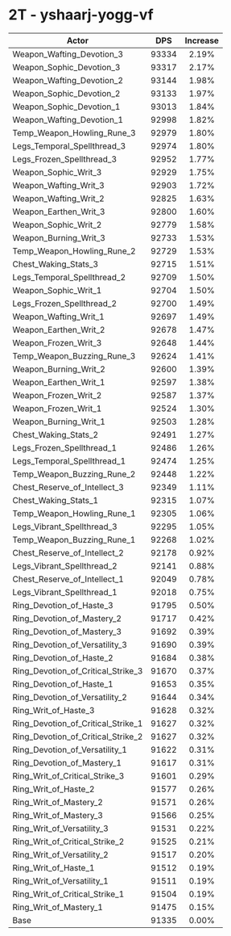 # 2T - yshaarj-yogg-vf
| Actor | DPS | Increase |
|---|:---:|:---:|
|Weapon_Wafting_Devotion_3|93334|2.19%|
|Weapon_Sophic_Devotion_3|93317|2.17%|
|Weapon_Wafting_Devotion_2|93144|1.98%|
|Weapon_Sophic_Devotion_2|93133|1.97%|
|Weapon_Sophic_Devotion_1|93013|1.84%|
|Weapon_Wafting_Devotion_1|92998|1.82%|
|Temp_Weapon_Howling_Rune_3|92979|1.80%|
|Legs_Temporal_Spellthread_3|92974|1.80%|
|Legs_Frozen_Spellthread_3|92952|1.77%|
|Weapon_Sophic_Writ_3|92929|1.75%|
|Weapon_Wafting_Writ_3|92903|1.72%|
|Weapon_Wafting_Writ_2|92825|1.63%|
|Weapon_Earthen_Writ_3|92800|1.60%|
|Weapon_Sophic_Writ_2|92779|1.58%|
|Weapon_Burning_Writ_3|92733|1.53%|
|Temp_Weapon_Howling_Rune_2|92729|1.53%|
|Chest_Waking_Stats_3|92715|1.51%|
|Legs_Temporal_Spellthread_2|92709|1.50%|
|Weapon_Sophic_Writ_1|92704|1.50%|
|Legs_Frozen_Spellthread_2|92700|1.49%|
|Weapon_Wafting_Writ_1|92697|1.49%|
|Weapon_Earthen_Writ_2|92678|1.47%|
|Weapon_Frozen_Writ_3|92648|1.44%|
|Temp_Weapon_Buzzing_Rune_3|92624|1.41%|
|Weapon_Burning_Writ_2|92600|1.39%|
|Weapon_Earthen_Writ_1|92597|1.38%|
|Weapon_Frozen_Writ_2|92587|1.37%|
|Weapon_Frozen_Writ_1|92524|1.30%|
|Weapon_Burning_Writ_1|92503|1.28%|
|Chest_Waking_Stats_2|92491|1.27%|
|Legs_Frozen_Spellthread_1|92486|1.26%|
|Legs_Temporal_Spellthread_1|92474|1.25%|
|Temp_Weapon_Buzzing_Rune_2|92448|1.22%|
|Chest_Reserve_of_Intellect_3|92349|1.11%|
|Chest_Waking_Stats_1|92315|1.07%|
|Temp_Weapon_Howling_Rune_1|92305|1.06%|
|Legs_Vibrant_Spellthread_3|92295|1.05%|
|Temp_Weapon_Buzzing_Rune_1|92268|1.02%|
|Chest_Reserve_of_Intellect_2|92178|0.92%|
|Legs_Vibrant_Spellthread_2|92141|0.88%|
|Chest_Reserve_of_Intellect_1|92049|0.78%|
|Legs_Vibrant_Spellthread_1|92018|0.75%|
|Ring_Devotion_of_Haste_3|91795|0.50%|
|Ring_Devotion_of_Mastery_2|91717|0.42%|
|Ring_Devotion_of_Mastery_3|91692|0.39%|
|Ring_Devotion_of_Versatility_3|91690|0.39%|
|Ring_Devotion_of_Haste_2|91684|0.38%|
|Ring_Devotion_of_Critical_Strike_3|91670|0.37%|
|Ring_Devotion_of_Haste_1|91653|0.35%|
|Ring_Devotion_of_Versatility_2|91644|0.34%|
|Ring_Writ_of_Haste_3|91628|0.32%|
|Ring_Devotion_of_Critical_Strike_1|91627|0.32%|
|Ring_Devotion_of_Critical_Strike_2|91627|0.32%|
|Ring_Devotion_of_Versatility_1|91622|0.31%|
|Ring_Devotion_of_Mastery_1|91617|0.31%|
|Ring_Writ_of_Critical_Strike_3|91601|0.29%|
|Ring_Writ_of_Haste_2|91577|0.26%|
|Ring_Writ_of_Mastery_2|91571|0.26%|
|Ring_Writ_of_Mastery_3|91566|0.25%|
|Ring_Writ_of_Versatility_3|91531|0.22%|
|Ring_Writ_of_Critical_Strike_2|91525|0.21%|
|Ring_Writ_of_Versatility_2|91517|0.20%|
|Ring_Writ_of_Haste_1|91512|0.19%|
|Ring_Writ_of_Versatility_1|91511|0.19%|
|Ring_Writ_of_Critical_Strike_1|91504|0.19%|
|Ring_Writ_of_Mastery_1|91475|0.15%|
|Base|91335|0.00%|
